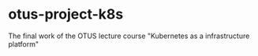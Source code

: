 # otus-project-k8s
The final work of the OTUS lecture course "Kubernetes as a infrastructure platform"
